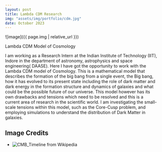 ```yaml
---
layout: post
title: Lambda CDM Research
img: "assets/img/portfolio/cdm.jpg"
date: October 2023
---
```



![image]({{ page.img | relative_url }})

Lambda CDM Model of Cosmology

I am working as a Research Intern at the Indian Institute of Technology (IIT), Indore in the department of astronomy, astrophysics and space engineering( DAASE). Here I have got the opportunity to work with the Lambda CDM model of Cosmology. This is a mathematical  model that describes the formation of the big bang from a single event, the Big bang, how it has evolved to its present state including the role of dark matter and dark energy in the formation structure and dynamics of galaxies and what could be the possible future of our universe. This model however has its own drawbacks and tensions which need to be resolved and this is a current area of research in the scientific world.  I am investigating the small-scale tensions within this model, such as the Core-Cusp problem, and employing simulations to understand the distribution of Dark Matter in galaxies.

## Image Credits

- ![CMB_Timeline](https://en.wikipedia.org/wiki/Big_Bang) from Wikipedia


